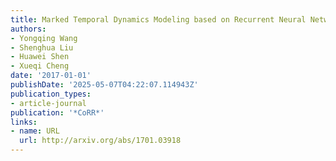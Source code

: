 ```yaml
---
title: Marked Temporal Dynamics Modeling based on Recurrent Neural Network
authors:
- Yongqing Wang
- Shenghua Liu
- Huawei Shen
- Xueqi Cheng
date: '2017-01-01'
publishDate: '2025-05-07T04:22:07.114943Z'
publication_types:
- article-journal
publication: '*CoRR*'
links:
- name: URL
  url: http://arxiv.org/abs/1701.03918
---
```

